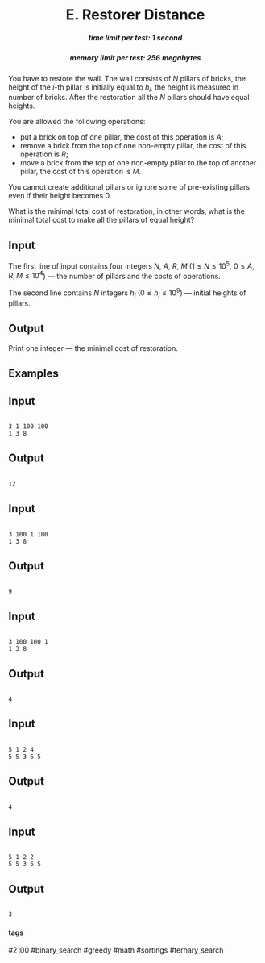 <h1 style='text-align: center;'> E. Restorer Distance</h1>

<h5 style='text-align: center;'>time limit per test: 1 second</h5>
<h5 style='text-align: center;'>memory limit per test: 256 megabytes</h5>

You have to restore the wall. The wall consists of $N$ pillars of bricks, the height of the $i$-th pillar is initially equal to $h_{i}$, the height is measured in number of bricks. After the restoration all the $N$ pillars should have equal heights.

You are allowed the following operations:

* put a brick on top of one pillar, the cost of this operation is $A$;
* remove a brick from the top of one non-empty pillar, the cost of this operation is $R$;
* move a brick from the top of one non-empty pillar to the top of another pillar, the cost of this operation is $M$.

You cannot create additional pillars or ignore some of pre-existing pillars even if their height becomes $0$.

What is the minimal total cost of restoration, in other words, what is the minimal total cost to make all the pillars of equal height?

## Input

The first line of input contains four integers $N$, $A$, $R$, $M$ ($1 \le N \le 10^{5}$, $0 \le A, R, M \le 10^{4}$) — the number of pillars and the costs of operations.

The second line contains $N$ integers $h_{i}$ ($0 \le h_{i} \le 10^{9}$) — initial heights of pillars.

## Output

Print one integer — the minimal cost of restoration.

## Examples

## Input


```

3 1 100 100
1 3 8

```
## Output


```

12

```
## Input


```

3 100 1 100
1 3 8

```
## Output


```

9

```
## Input


```

3 100 100 1
1 3 8

```
## Output


```

4

```
## Input


```

5 1 2 4
5 5 3 6 5

```
## Output


```

4

```
## Input


```

5 1 2 2
5 5 3 6 5

```
## Output


```

3

```


#### tags 

#2100 #binary_search #greedy #math #sortings #ternary_search 